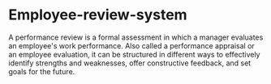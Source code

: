 # Employee-review-system
A performance review is a formal assessment in which a manager evaluates an employee's work performance. Also called a performance appraisal or an employee evaluation, it can be structured in different ways to effectively identify strengths and weaknesses, offer constructive feedback, and set goals for the future.
